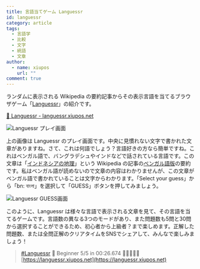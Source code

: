 ```yaml
---
title: 言語当てゲーム Languessr
id: languessr
category: article
tags:
  - 言語学
  - 比較
  - 文字
  - 統語
  - 文章
author:
  - name: xiupos
    url: ""
comment: true
---
```

ランダムに表示される Wikipedia の要約記事からその表示言語を当てるブラウザゲーム「[Languessr](https://languessr.xiupos.net/)」の紹介です。

[📖 Languessr - languessr.xiupos.net](https://languessr.xiupos.net/)

![Languessr プレイ画面](/upload/languessr1.png "Languessr プレイ画面")

上の画像は Languessr のプレイ画面です。中央に見慣れない文字で書かれた文章がありますね。さて、これは何語でしょう？言語好きの方なら簡単ですね。これはベンガル語で、バングラデシュやインドなどで話されている言語です。この文章は「[インドネシアの地理](https://ja.wikipedia.org/wiki/%E3%82%A4%E3%83%B3%E3%83%89%E3%83%8D%E3%82%B7%E3%82%A2%E3%81%AE%E5%9C%B0%E7%90%86)」という Wikipedia の記事の[ベンガル語版](https://bn.wikipedia.org/wiki/%E0%A6%AC%E0%A6%BE%E0%A6%82%E0%A6%B2%E0%A6%BE_%E0%A6%AD%E0%A6%BE%E0%A6%B7%E0%A6%BE)の要約です。私はベンガル語が読めないので文章の内容はわかりませんが、この文章がベンガル語で書かれていることは文字からわかります。「Select your guess」から「bn: বাংলা」を選択して「GUESS」ボタンを押してみましょう。

![Languessr GUESS画面](/upload/languessr2.png "Languessr GUESS画面")

このように、Languessr は様々な言語で表示される文章を見て、その言語を当てるゲームです。言語数の異なる3つのモードがあり、また問題数も5問と30問から選択することができるため、初心者から上級者？まで楽しめます。正解した問題数、または全問正解のクリアタイムをSNSでシェアして、みんなで楽しみましょう！

> [#Languessr](https://twitter.com/hashtag/Languessr) 📖 Beginner 5/5 in 00:26.674 🎉🎉🎉🎉🎉 
> [https://languessr.xiupos.net](https://languessr.xiupos.net)
